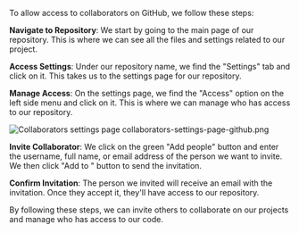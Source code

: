 To allow access to collaborators on GitHub, we follow these steps:

**Navigate to Repository**: We start by going to the main page of our repository. This is where we can see all the files and settings related to our project.

**Access Settings**: Under our repository name, we find the "Settings" tab and click on it. This takes us to the settings page for our repository.

**Manage Access**: On the settings page, we find the "Access" option on the left side menu and click on it. This is where we can manage who has access to our repository.

<image alt="Collaborators settings page">
  collaborators-settings-page-github.png
</image>

**Invite Collaborator**: We click on the green "Add people" button and enter the username, full name, or email address of the person we want to invite. We then click "Add <username> to <repository>" button to send the invitation.

**Confirm Invitation**: The person we invited will receive an email with the invitation. Once they accept it, they'll have access to our repository.

By following these steps, we can invite others to collaborate on our projects and manage who has access to our code.
